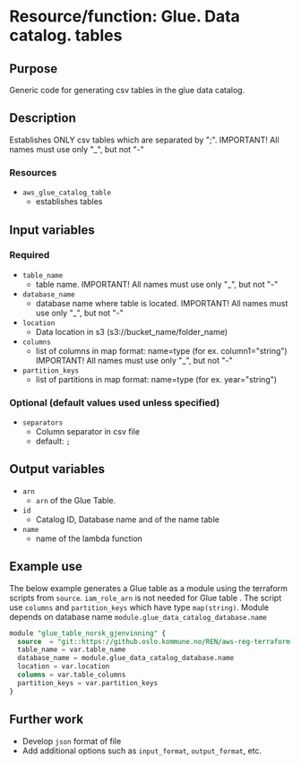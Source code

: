 # Resource/function: Glue. Data catalog. tables

## Purpose
Generic code for generating csv tables in the glue data catalog.

## Description
Establishes ONLY csv tables which are separated by ";". 
IMPORTANT! All names must use only "_",  but not "-"

### Resources
- `aws_glue_catalog_table` 
    - establishes tables 

## Input variables
### Required
- `table_name`
    - table name.   IMPORTANT! All names must use only "_",  but not "-"
- `database_name`
    - database name where table is located.
      IMPORTANT! All names must use only "_",  but not "-"
- `location`
    - Data location in s3 (s3://bucket_name/folder_name)
- `columns`
    - list of columns in map format: name=type (for ex.  column1="string")
      IMPORTANT! All names must use only "_",  but not "-"
- `partition_keys`
    - list of partitions in map format: name=type (for ex.  year="string")


### Optional (default values used unless specified)
- `separators`
    - Column separator in csv file
    - default: `;`

## Output variables
- `arn`
    - `arn`  of the Glue Table.
- `id`
    - Catalog ID, Database name and of the name table
- `name`
    - name of the lambda function

## Example use
The below example generates a Glue table as a module using the terraform scripts from `source`.  `iam_role_arn` is not needed for Glue table . 
The script use `columns` and `partition_keys` which have type `map(string)`.
Module depends on database name `module.glue_data_catalog_database.name` 

```sql
module "glue_table_norsk_gjenvinning" {
  source  = "git::https://github.oslo.kommune.no/REN/aws-reg-terraform-library//glue/table?ref=0.28.dev"
  table_name = var.table_name
  database_name = module.glue_data_catalog_database.name
  location = var.location
  columns = var.table_columns
  partition_keys = var.partition_keys
}
```

## Further work
* Develop `json` format of file 
* Add additional options such as `input_format`, `output_format`, etc.